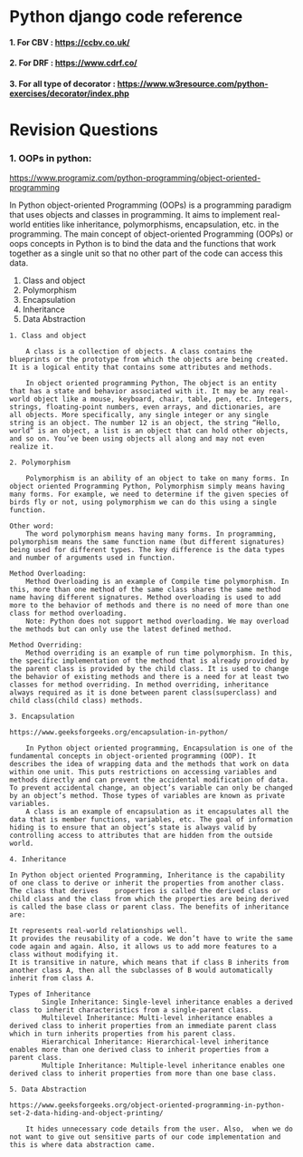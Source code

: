 # Python django code reference
#### 1. For CBV : https://ccbv.co.uk/
#### 2. For DRF : https://www.cdrf.co/
#### 3. For all type of decorator : https://www.w3resource.com/python-exercises/decorator/index.php


# Revision Questions
### 1. OOPs in python:
https://www.programiz.com/python-programming/object-oriented-programming

In Python object-oriented Programming (OOPs) is a programming paradigm that uses objects and classes in programming. It aims to implement real-world entities like inheritance, polymorphisms, encapsulation, etc. in the programming. The main concept of object-oriented Programming (OOPs) or oops concepts in Python is to bind the data and the functions that work together as a single unit so that no other part of the code can access this data.

1. Class and object
2. Polymorphism
3. Encapsulation
4. Inheritance
5. Data Abstraction

```
1. Class and object

    A class is a collection of objects. A class contains the blueprints or the prototype from which the objects are being created. It is a logical entity that contains some attributes and methods. 

    In object oriented programming Python, The object is an entity that has a state and behavior associated with it. It may be any real-world object like a mouse, keyboard, chair, table, pen, etc. Integers, strings, floating-point numbers, even arrays, and dictionaries, are all objects. More specifically, any single integer or any single string is an object. The number 12 is an object, the string “Hello, world” is an object, a list is an object that can hold other objects, and so on. You’ve been using objects all along and may not even realize it.
```
```
2. Polymorphism

    Polymorphism is an ability of an object to take on many forms. In object oriented Programming Python, Polymorphism simply means having many forms. For example, we need to determine if the given species of birds fly or not, using polymorphism we can do this using a single function.

Other word:
	The word polymorphism means having many forms. In programming, polymorphism means the same function name (but different signatures) being used for different types. The key difference is the data types and number of arguments used in function.

Method Overloading: 
	Method Overloading is an example of Compile time polymorphism. In this, more than one method of the same class shares the same method name having different signatures. Method overloading is used to add more to the behavior of methods and there is no need of more than one class for method overloading.
	Note: Python does not support method overloading. We may overload the methods but can only use the latest defined method.

Method Overriding: 
	Method overriding is an example of run time polymorphism. In this, the specific implementation of the method that is already provided by the parent class is provided by the child class. It is used to change the behavior of existing methods and there is a need for at least two classes for method overriding. In method overriding, inheritance always required as it is done between parent class(superclass) and child class(child class) methods.
```
```
3. Encapsulation

https://www.geeksforgeeks.org/encapsulation-in-python/

	In Python object oriented programming, Encapsulation is one of the fundamental concepts in object-oriented programming (OOP). It describes the idea of wrapping data and the methods that work on data within one unit. This puts restrictions on accessing variables and methods directly and can prevent the accidental modification of data. To prevent accidental change, an object’s variable can only be changed by an object’s method. Those types of variables are known as private variables.
	A class is an example of encapsulation as it encapsulates all the data that is member functions, variables, etc. The goal of information hiding is to ensure that an object’s state is always valid by controlling access to attributes that are hidden from the outside world.

```
```
4. Inheritance

In Python object oriented Programming, Inheritance is the capability of one class to derive or inherit the properties from another class. The class that derives 	properties is called the derived class or child class and the class from which the properties are being derived is called the base class or parent class. The benefits of inheritance are:

It represents real-world relationships well.
It provides the reusability of a code. We don’t have to write the same code again and again. Also, it allows us to add more features to a class without modifying it.
It is transitive in nature, which means that if class B inherits from another class A, then all the subclasses of B would automatically inherit from class A.

Types of Inheritance
		Single Inheritance: Single-level inheritance enables a derived class to inherit characteristics from a single-parent class.
		Multilevel Inheritance: Multi-level inheritance enables a derived class to inherit properties from an immediate parent class which in turn inherits properties from his parent class. 
		Hierarchical Inheritance: Hierarchical-level inheritance enables more than one derived class to inherit properties from a parent class.
		Multiple Inheritance: Multiple-level inheritance enables one derived class to inherit properties from more than one base class.

```
```
5. Data Abstraction

https://www.geeksforgeeks.org/object-oriented-programming-in-python-set-2-data-hiding-and-object-printing/

	It hides unnecessary code details from the user. Also,  when we do not want to give out sensitive parts of our code implementation and this is where data abstraction came.
```